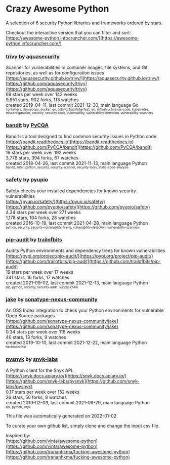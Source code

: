 # Crazy Awesome Python
A selection of 6 security Python libraries and frameworks ordered by stars.  

Checkout the interactive version that you can filter and sort: 
[https://awesome-python.infocruncher.com/](https://awesome-python.infocruncher.com/)  


### [trivy](https://github.com/aquasecurity/trivy) by [aquasecurity](https://github.com/aquasecurity)  
Scanner for vulnerabilities in container images, file systems, and Git repositories, as well as for configuration issues  
[https://aquasecurity.github.io/trivy/](https://aquasecurity.github.io/trivy/)  
[https://github.com/aquasecurity/trivy](https://github.com/aquasecurity/trivy)  
69 stars per week over 142 weeks  
9,851 stars, 902 forks, 113 watches  
created 2019-04-11, last commit 2021-12-30, main language Go  
<sub><sup>containers, devsecops, docker, go, golang, hacktoberfest, iac, infrastructure-as-code, kubernetes, misconfiguration, security, security-tools, vulnerability, vulnerability-detection, vulnerability-scanners</sup></sub>


### [bandit](https://github.com/PyCQA/bandit) by [PyCQA](https://github.com/PyCQA)  
Bandit is a tool designed to find common security issues in Python code.  
[https://bandit.readthedocs.io](https://bandit.readthedocs.io)  
[https://github.com/PyCQA/bandit](https://github.com/PyCQA/bandit)  
19 stars per week over 192 weeks  
3,778 stars, 394 forks, 67 watches  
created 2018-04-26, last commit 2021-11-13, main language Python  
<sub><sup>bandit, linter, python, security, security-scanner, security-tools, static-code-analysis</sup></sub>


### [safety](https://github.com/pyupio/safety) by [pyupio](https://github.com/pyupio)  
Safety checks your installed dependencies for known security vulnerabilities  
[https://pyup.io/safety/](https://pyup.io/safety/)  
[https://github.com/pyupio/safety](https://github.com/pyupio/safety)  
4.34 stars per week over 271 weeks  
1,178 stars, 104 forks, 28 watches  
created 2016-10-19, last commit 2021-04-28, main language Python  
<sub><sup>python, security, security-vulnerability, travis, vulnerability-detection, vulnerability-scanners</sup></sub>


### [pip-audit](https://github.com/trailofbits/pip-audit) by [trailofbits](https://github.com/trailofbits)  
Audits Python environments and dependency trees for known vulnerabilities  
[https://pypi.org/project/pip-audit/](https://pypi.org/project/pip-audit/)  
[https://github.com/trailofbits/pip-audit](https://github.com/trailofbits/pip-audit)  
19 stars per week over 17 weeks  
341 stars, 16 forks, 17 watches  
created 2021-09-02, last commit 2021-12-13, main language Python  
<sub><sup>pip, python, security, security-audit, supply-chain</sup></sub>


### [jake](https://github.com/sonatype-nexus-community/jake) by [sonatype-nexus-community](https://github.com/sonatype-nexus-community)  
An OSS Index integration to check your Python environments for vulnerable Open Source packages  
[https://github.com/sonatype-nexus-community/jake](https://github.com/sonatype-nexus-community/jake)  
0.34 stars per week over 116 weeks  
40 stars, 13 forks, 9 watches  
created 2019-10-10, last commit 2021-12-22, main language Python  
<sub><sup>hacktoberfest</sup></sub>


### [pysnyk](https://github.com/snyk-labs/pysnyk) by [snyk-labs](https://github.com/snyk-labs)  
A Python client for the Snyk API.  
[https://snyk.docs.apiary.io/](https://snyk.docs.apiary.io/)  
[https://github.com/snyk-labs/pysnyk](https://github.com/snyk-labs/pysnyk)  
0.17 stars per week over 152 weeks  
26 stars, 50 forks, 8 watches  
created 2019-02-03, last commit 2021-09-29, main language Python  
<sub><sup>api, python, snyk</sup></sub>


This file was automatically generated on 2022-01-02.  

To curate your own github list, simply clone and change the input csv file.  

Inspired by:  
[https://github.com/vinta/awesome-python](https://github.com/vinta/awesome-python)  
[https://github.com/trananhkma/fucking-awesome-python](https://github.com/trananhkma/fucking-awesome-python)  